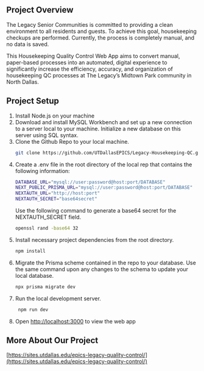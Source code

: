 ## Project Overview 

The Legacy Senior Communities is committed to providing a clean environment to all residents and guests. To achieve this goal, housekeeping checkups are performed. Currently, the process is completely manual, and no data is saved. 

This Housekeeping Quality Control Web App aims to convert manual, paper-based processes into an automated, digital experience to significantly increase the efficiency, accuracy, and organization of housekeeping QC processes at The Legacy’s Midtown Park community in North Dallas. 

## Project Setup

1. Install Node.js on your machine
2. Download and install MySQL Workbench and set up a new connection to a server local to your machine. Initialize a new database on this server using SQL syntax.
3. Clone the Github Repo to your local machine.
   ```bash
   git clone https://github.com/UTDallasEPICS/Legacy-Housekeeping-QC.git
   ```
4. Create a .env file in the root directory of the local rep that contains the following information:
   ```bash
   DATABASE_URL="mysql://user:password@host:port/DATABASE"
   NEXT_PUBLIC_PRISMA_URL="mysql://user:password@host:port/DATABASE"
   NEXTAUTH_URL="http://host:port"
   NEXTAUTH_SECRET="base64secret"
   ```
   Use the following command to generate a base64 secret for the NEXTAUTH_SECRET field. 
   ```bash
   openssl rand -base64 32
   ```
5. Install necessary project dependencies from the root directory.
   ```bash
   npm install
   ```
6. Migrate the Prisma scheme contained in the repo to your database. Use the same command upon any changes to the schema to update your local database.
    ```bash
    npx prisma migrate dev
    ```
7. Run the local development server. 
   ```bash
    npm run dev
   ```
4. Open [http://localhost:3000](http://localhost:3000) to view the web app



## More About Our Project
[https://sites.utdallas.edu/epics-legacy-quality-control/](https://sites.utdallas.edu/epics-legacy-quality-control/)




